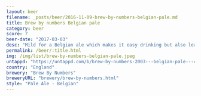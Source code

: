```yaml
---
layout: beer
filename: _posts/beer/2016-11-09-brew-by-numbers-belgian-pale.md
title: Brew by numbers Belgian pale
category: beer
score: 7
beer-date: "2017-03-03"
desc: "Mild for a Belgian ale which makes it easy drinking but also leaves me wanting more. And I mean more in the beer, not wanting another. Not that I would complain"
permalink: /beer/:title.html
img: /img/list/brew-by-numbers-belgian-pale.jpeg
untappd: "https://untappd.com/b/brew-by-numbers-2003---belgian-pale---crystal---tettnang/1695675"
country: "England"
brewery: "Brew By Numbers"
breweryURL: "brewery/brew-by-numbers.html"
style: "Pale Ale - Belgian"
---
```

